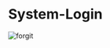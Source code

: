 # System-Login



![forgit](https://user-images.githubusercontent.com/88283829/128645070-ffdd0f6f-2fde-4024-ab57-b3eba428018f.png)
